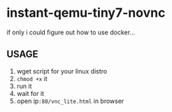 # instant-qemu-tiny7-novnc
if only i could figure out how to use docker...

## USAGE
1. wget script for your linux distro
2. `chmod +x` it
3. run it
4. wait for it
5. open ip`:80/vnc_lite.html` in browser
